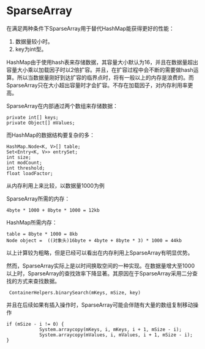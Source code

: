 # SparseArray
在满足两种条件下SparseArray用于替代HashMap能获得更好的性能：
1.  数据量较小时。
2.  key为int型。

HashMap由于使用hash表来存储数据，其容量大小默认为16，并且在数据量超出容量大小乘以加载因子时以2倍扩容。并且，在扩容过程中会不断的需要做hash运算。所以当数据量刚好到达扩容的临界点时，将有一般以上的内存是浪费的。而SparseArray只在大小超出容量时才会扩容。不存在加载因子，对内存利用率更高。

SparseArray在内部通过两个数组来存储数据：
    
    private int[] keys;
    private Object[] mValues;
    
而HashMap的数据结构要复杂的多：
    
    HashMap.Node<K, V>[] table;
    Set<Entry<K, V>> entrySet;
    int size;
    int modCount;
    int threshold;
    float loadFactor;
    
从内存利用上来比较，以数据量1000为例

SparseArray所需的内存：

    4byte * 1000 + 8byte * 1000 = 12kb
 
HashMap所需内存：
 
    table = 8byte * 1000 = 8kb
    Node object =  ((对象头)16byte + 4byte + 8byte * 3) * 1000 = 44kb
    
以上计算较为粗略，但是已经可以看出在内存利用上SparseArray有明显优势。


然而，SparseArray实际上是以时间换取空间的一种实现。在数据量增大至1000以上时，SparseArray的查找效率下降显著。其原因在于SparseArray采用二分查找的方式来查找数据。

     ContainerHelpers.binarySearch(mKeys, mSize, key)

并且在后续如果有插入操作时，SparseArray可能会伴随有大量的数组复制移动操作

    if (mSize - i != 0) {
                System.arraycopy(mKeys, i, mKeys, i + 1, mSize - i);
                System.arraycopy(mValues, i, mValues, i + 1, mSize - i);
    }
